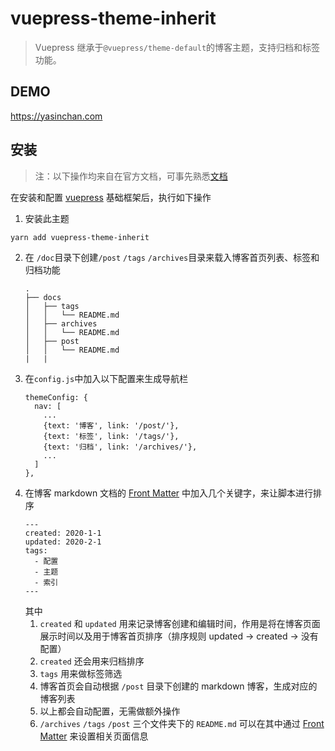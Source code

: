 # vuepress-theme-inherit

> Vuepress 继承于`@vuepress/theme-default`的博客主题，支持归档和标签功能。

## DEMO
<https://yasinchan.com>

## 安装
> 注：以下操作均来自在官方文档，可事先熟悉[文档](https://vuepress.vuejs.org/zh/)  

在安装和配置 [vuepress](https://vuepress.vuejs.org/zh/guide/getting-started.html#%E7%8E%B0%E6%9C%89%E9%A1%B9%E7%9B%AE) 基础框架后，执行如下操作
1. 安装此主题
```
yarn add vuepress-theme-inherit
```
2. 在 `/doc`目录下创建`/post` `/tags` `/archives`目录来载入博客首页列表、标签和归档功能
    ```
    .
    ├── docs
    │   ├── tags
    │   │   └── README.md
    │   ├── archives
    │   │   └── README.md
    │   ├── post
    │   │   └── README.md
    |   |
    ```
3. 在`config.js`中加入以下配置来生成导航栏
    ```
    themeConfig: {
      nav: [
        ...
        {text: '博客', link: '/post/'},
        {text: '标签', link: '/tags/'},
        {text: '归档', link: '/archives/'},
        ...
      ]
    },
    ```
4. 在博客 markdown 文档的 [Front Matter](https://vuepress.vuejs.org/zh/guide/frontmatter.html) 中加入几个关键字，来让脚本进行排序
    ```
    ---
    created: 2020-1-1
    updated: 2020-2-1
    tags: 
      - 配置
      - 主题
      - 索引
    ---
    ```
    其中
    1. `created` 和 `updated` 用来记录博客创建和编辑时间，作用是将在博客页面展示时间以及用于博客首页排序（排序规则 updated -> created -> 没有配置）
    2. `created` 还会用来归档排序
    3. `tags` 用来做标签筛选
    4. 博客首页会自动根据 `/post` 目录下创建的 markdown 博客，生成对应的博客列表
    5. 以上都会自动配置，无需做额外操作
    6. `/archives` `/tags` `/post` 三个文件夹下的 `README.md` 可以在其中通过 [Front Matter](https://vuepress.vuejs.org/zh/guide/frontmatter.html) 来设置相关页面信息
